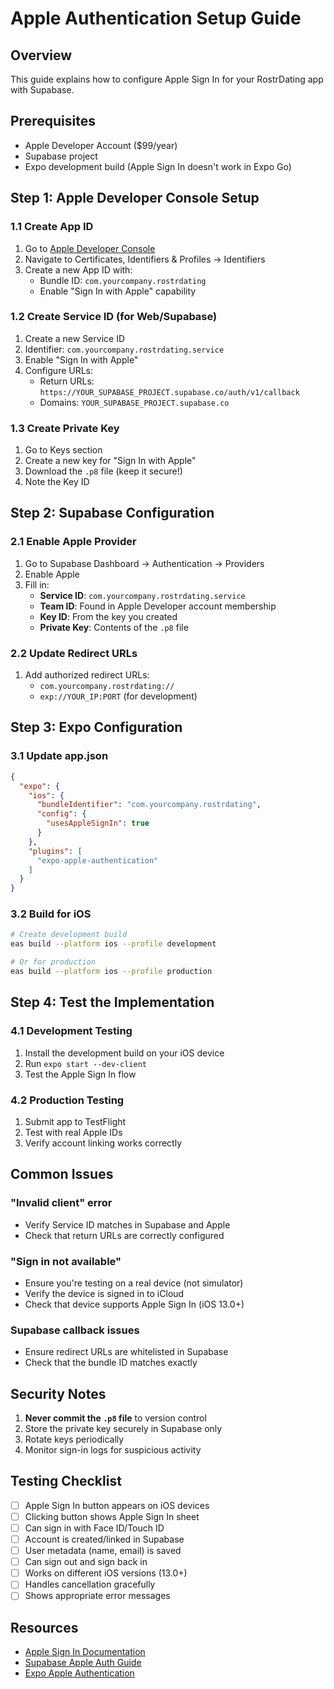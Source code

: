 # Apple Authentication Setup Guide

## Overview
This guide explains how to configure Apple Sign In for your RostrDating app with Supabase.

## Prerequisites
- Apple Developer Account ($99/year)
- Supabase project
- Expo development build (Apple Sign In doesn't work in Expo Go)

## Step 1: Apple Developer Console Setup

### 1.1 Create App ID
1. Go to [Apple Developer Console](https://developer.apple.com)
2. Navigate to Certificates, Identifiers & Profiles → Identifiers
3. Create a new App ID with:
   - Bundle ID: `com.yourcompany.rostrdating`
   - Enable "Sign In with Apple" capability

### 1.2 Create Service ID (for Web/Supabase)
1. Create a new Service ID
2. Identifier: `com.yourcompany.rostrdating.service`
3. Enable "Sign In with Apple"
4. Configure URLs:
   - Return URLs: `https://YOUR_SUPABASE_PROJECT.supabase.co/auth/v1/callback`
   - Domains: `YOUR_SUPABASE_PROJECT.supabase.co`

### 1.3 Create Private Key
1. Go to Keys section
2. Create a new key for "Sign In with Apple"
3. Download the `.p8` file (keep it secure!)
4. Note the Key ID

## Step 2: Supabase Configuration

### 2.1 Enable Apple Provider
1. Go to Supabase Dashboard → Authentication → Providers
2. Enable Apple
3. Fill in:
   - **Service ID**: `com.yourcompany.rostrdating.service`
   - **Team ID**: Found in Apple Developer account membership
   - **Key ID**: From the key you created
   - **Private Key**: Contents of the `.p8` file

### 2.2 Update Redirect URLs
1. Add authorized redirect URLs:
   - `com.yourcompany.rostrdating://`
   - `exp://YOUR_IP:PORT` (for development)

## Step 3: Expo Configuration

### 3.1 Update app.json
```json
{
  "expo": {
    "ios": {
      "bundleIdentifier": "com.yourcompany.rostrdating",
      "config": {
        "usesAppleSignIn": true
      }
    },
    "plugins": [
      "expo-apple-authentication"
    ]
  }
}
```

### 3.2 Build for iOS
```bash
# Create development build
eas build --platform ios --profile development

# Or for production
eas build --platform ios --profile production
```

## Step 4: Test the Implementation

### 4.1 Development Testing
1. Install the development build on your iOS device
2. Run `expo start --dev-client`
3. Test the Apple Sign In flow

### 4.2 Production Testing
1. Submit app to TestFlight
2. Test with real Apple IDs
3. Verify account linking works correctly

## Common Issues

### "Invalid client" error
- Verify Service ID matches in Supabase and Apple
- Check that return URLs are correctly configured

### "Sign in not available"
- Ensure you're testing on a real device (not simulator)
- Verify the device is signed in to iCloud
- Check that device supports Apple Sign In (iOS 13.0+)

### Supabase callback issues
- Ensure redirect URLs are whitelisted in Supabase
- Check that the bundle ID matches exactly

## Security Notes

1. **Never commit the `.p8` file** to version control
2. Store the private key securely in Supabase only
3. Rotate keys periodically
4. Monitor sign-in logs for suspicious activity

## Testing Checklist

- [ ] Apple Sign In button appears on iOS devices
- [ ] Clicking button shows Apple Sign In sheet
- [ ] Can sign in with Face ID/Touch ID
- [ ] Account is created/linked in Supabase
- [ ] User metadata (name, email) is saved
- [ ] Can sign out and sign back in
- [ ] Works on different iOS versions (13.0+)
- [ ] Handles cancellation gracefully
- [ ] Shows appropriate error messages

## Resources

- [Apple Sign In Documentation](https://developer.apple.com/sign-in-with-apple/)
- [Supabase Apple Auth Guide](https://supabase.com/docs/guides/auth/social-login/auth-apple)
- [Expo Apple Authentication](https://docs.expo.dev/versions/latest/sdk/apple-authentication/)